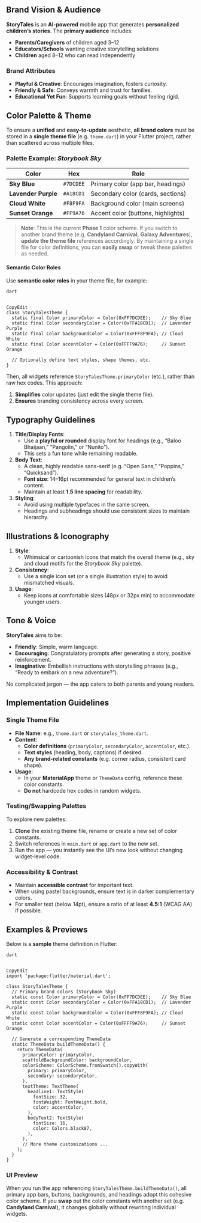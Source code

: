 ## Brand Vision & Audience

**StoryTales** is an **AI-powered** mobile app that generates **personalized children’s stories**. The **primary audience** includes:

- **Parents/Caregivers** of children aged 3–12
- **Educators/Schools** wanting creative storytelling solutions
- **Children** aged 8–12 who can read independently

### Brand Attributes

- **Playful & Creative**: Encourages imagination, fosters curiosity.
- **Friendly & Safe**: Conveys warmth and trust for families.
- **Educational Yet Fun**: Supports learning goals without feeling rigid.

## Color Palette & Theme

To ensure a **unified** and **easy-to-update** aesthetic, **all brand colors** must be stored in a **single theme file** (e.g. `theme.dart`) in your Flutter project, rather than scattered across multiple files.

### Palette Example: *Storybook Sky*

| **Color**           | **Hex**   | **Role**                               |
| ------------------- | --------- | -------------------------------------- |
| **Sky Blue**        | `#7DCDEE` | Primary color (app bar, headings)      |
| **Lavender Purple** | `#A18CD1` | Secondary color (cards, sections)      |
| **Cloud White**     | `#F8F9FA` | Background color (main screens)        |
| **Sunset Orange**   | `#FF9A76` | Accent color (buttons, highlights)     |

> **Note**: This is the current **Phase 1** color scheme. If you switch to another brand theme (e.g. **Candyland Carnival**, **Galaxy Adventures**), **update the theme file** references accordingly. By maintaining a single file for color definitions, you can **easily swap** or tweak these palettes as needed.

#### Semantic Color Roles

Use **semantic color roles** in your theme file, for example:

```
dart


CopyEdit
class StoryTalesTheme {
  static final Color primaryColor = Color(0xFF7DCDEE);    // Sky Blue
  static final Color secondaryColor = Color(0xFFA18CD1);  // Lavender Purple
  static final Color backgroundColor = Color(0xFFF8F9FA); // Cloud White
  static final Color accentColor = Color(0xFFFF9A76);     // Sunset Orange

  // Optionally define text styles, shape themes, etc.
}
```

Then, all widgets reference `StoryTalesTheme.primaryColor` (etc.), rather than raw hex codes. This approach:

1. **Simplifies** color updates (just edit the single theme file).
2. **Ensures** branding consistency across every screen.

## Typography Guidelines

1. **Title/Display Fonts**:
   - Use a **playful or rounded** display font for headings (e.g., “Baloo Bhaijaan,” “Pangolin,” or “Nunito”).
   - This sets a fun tone while remaining readable.
2. **Body Text**:
   - A clean, highly readable sans-serif (e.g. “Open Sans,” “Poppins,” “Quicksand”).
   - **Font size**: 14–16pt recommended for general text in children’s content.
   - Maintain at least **1.5 line spacing** for readability.
3. **Styling**:
   - Avoid using multiple typefaces in the same screen.
   - Headings and subheadings should use consistent sizes to maintain hierarchy.

## Illustrations & Iconography

1. **Style**:
   - Whimsical or cartoonish icons that match the overall theme (e.g., sky and cloud motifs for the *Storybook Sky* palette).
2. **Consistency**:
   - Use a single icon set (or a single illustration style) to avoid mismatched visuals.
3. **Usage**:
   - Keep icons at comfortable sizes (48px or 32px min) to accommodate younger users.

## Tone & Voice

**StoryTales** aims to be:

- **Friendly**: Simple, warm language.
- **Encouraging**: Congratulatory prompts after generating a story, positive reinforcement.
- **Imaginative**: Embellish instructions with storytelling phrases (e.g., “Ready to embark on a new adventure?”).

No complicated jargon — the app caters to both parents and young readers.

## Implementation Guidelines

### Single Theme File

- **File Name**: e.g., `theme.dart` or `storytales_theme.dart`.
- **Content**:
  - **Color definitions** (`primaryColor`, `secondaryColor`, `accentColor`, etc.).
  - **Text styles** (heading, body, captions) if desired.
  - **Any brand-related constants** (e.g. corner radius, consistent card shape).
- **Usage**:
  - In your **MaterialApp** theme or `ThemeData` config, reference these color constants.
  - **Do not** hardcode hex codes in random widgets.

### Testing/Swapping Palettes

To explore new palettes:

1. **Clone** the existing theme file, rename or create a new set of color constants.
2. Switch references in `main.dart` or `app.dart` to the new set.
3. Run the app — you instantly see the UI’s new look without changing widget-level code.

### Accessibility & Contrast

- Maintain **accessible contrast** for important text.
- When using pastel backgrounds, ensure text is in darker complementary colors.
- For smaller text (below 14pt), ensure a ratio of at least **4.5:1** (WCAG AA) if possible.

## Examples & Previews

Below is a **sample** theme definition in Flutter:

```
dart


CopyEdit
import 'package:flutter/material.dart';

class StoryTalesTheme {
  // Primary brand colors (Storybook Sky)
  static const Color primaryColor = Color(0xFF7DCDEE);    // Sky Blue
  static const Color secondaryColor = Color(0xFFA18CD1);  // Lavender Purple
  static const Color backgroundColor = Color(0xFFF8F9FA); // Cloud White
  static const Color accentColor = Color(0xFFFF9A76);     // Sunset Orange

  // Generate a corresponding ThemeData
  static ThemeData buildThemeData() {
    return ThemeData(
      primaryColor: primaryColor,
      scaffoldBackgroundColor: backgroundColor,
      colorScheme: ColorScheme.fromSwatch().copyWith(
        primary: primaryColor,
        secondary: secondaryColor,
      ),
      textTheme: TextTheme(
        headline1: TextStyle(
          fontSize: 32,
          fontWeight: FontWeight.bold,
          color: accentColor,
        ),
        bodyText2: TextStyle(
          fontSize: 16,
          color: Colors.black87,
        ),
      ),
      // More theme customizations ...
    );
  }
}
```

### UI Preview

When you run the app referencing `StoryTalesTheme.buildThemeData()`, all primary app bars, buttons, backgrounds, and headings adopt this cohesive color scheme. If you **swap** out the color constants with another set (e.g. **Candyland Carnival**), it changes globally without rewriting individual widgets.
